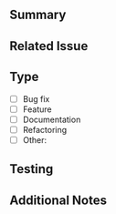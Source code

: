 ## Summary

<!-- Brief description of the changes -->

## Related Issue

<!-- Fixes #123 or Related to #456 -->

## Type

<!-- What type of change is this? -->

- [ ] Bug fix
- [ ] Feature
- [ ] Documentation
- [ ] Refactoring
- [ ] Other: <!-- specify -->

## Testing

<!-- How was this tested? -->

## Additional Notes

<!-- Anything else reviewers should know? -->
